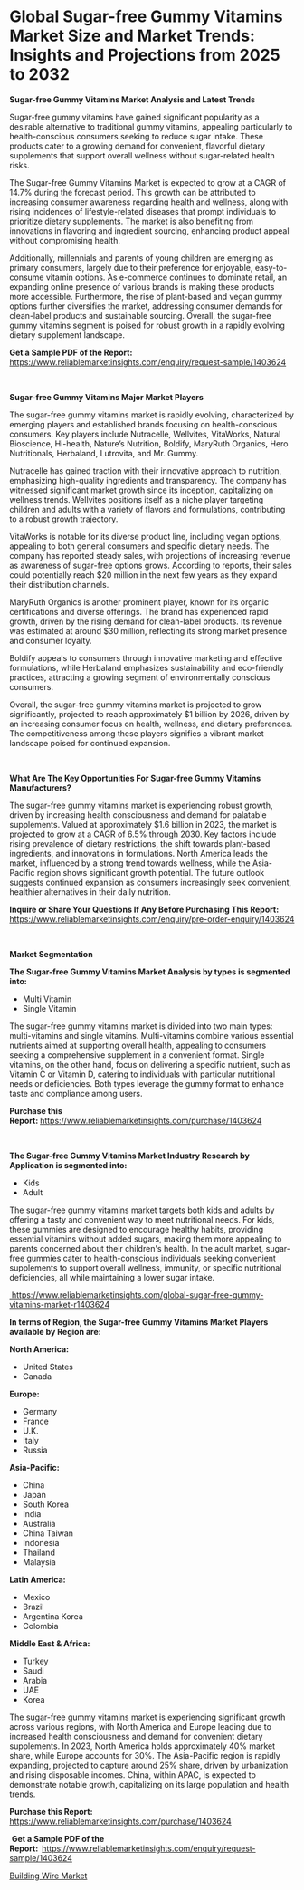 <p><h1>Global Sugar-free Gummy Vitamins Market Size and Market Trends: Insights and Projections from 2025 to 2032</h1></p><p><strong>Sugar-free Gummy Vitamins Market Analysis and Latest Trends</strong></p>
<p><p>Sugar-free gummy vitamins have gained significant popularity as a desirable alternative to traditional gummy vitamins, appealing particularly to health-conscious consumers seeking to reduce sugar intake. These products cater to a growing demand for convenient, flavorful dietary supplements that support overall wellness without sugar-related health risks.</p><p>The Sugar-free Gummy Vitamins Market is expected to grow at a CAGR of 14.7% during the forecast period. This growth can be attributed to increasing consumer awareness regarding health and wellness, along with rising incidences of lifestyle-related diseases that prompt individuals to prioritize dietary supplements. The market is also benefiting from innovations in flavoring and ingredient sourcing, enhancing product appeal without compromising health. </p><p>Additionally, millennials and parents of young children are emerging as primary consumers, largely due to their preference for enjoyable, easy-to-consume vitamin options. As e-commerce continues to dominate retail, an expanding online presence of various brands is making these products more accessible. Furthermore, the rise of plant-based and vegan gummy options further diversifies the market, addressing consumer demands for clean-label products and sustainable sourcing. Overall, the sugar-free gummy vitamins segment is poised for robust growth in a rapidly evolving dietary supplement landscape.</p></p>
<p><strong>Get a Sample PDF of the Report:&nbsp;</strong> <a href="https://www.reliablemarketinsights.com/enquiry/request-sample/1403624?utm_campaign=3183&utm_medium=2&utm_source=Github&utm_content=ia&utm_term=28032025&utm_id=sugar-free-gummy-vitamins">https://www.reliablemarketinsights.com/enquiry/request-sample/1403624</a></p>
<p>&nbsp;</p>
<p><strong>Sugar-free Gummy Vitamins Major Market Players</strong></p>
<p><p>The sugar-free gummy vitamins market is rapidly evolving, characterized by emerging players and established brands focusing on health-conscious consumers. Key players include Nutracelle, Wellvites, VitaWorks, Natural Bioscience, Hi-health, Nature’s Nutrition, Boldify, MaryRuth Organics, Hero Nutritionals, Herbaland, Lutrovita, and Mr. Gummy. </p><p>Nutracelle has gained traction with their innovative approach to nutrition, emphasizing high-quality ingredients and transparency. The company has witnessed significant market growth since its inception, capitalizing on wellness trends. Wellvites positions itself as a niche player targeting children and adults with a variety of flavors and formulations, contributing to a robust growth trajectory.</p><p>VitaWorks is notable for its diverse product line, including vegan options, appealing to both general consumers and specific dietary needs. The company has reported steady sales, with projections of increasing revenue as awareness of sugar-free options grows. According to reports, their sales could potentially reach $20 million in the next few years as they expand their distribution channels.</p><p>MaryRuth Organics is another prominent player, known for its organic certifications and diverse offerings. The brand has experienced rapid growth, driven by the rising demand for clean-label products. Its revenue was estimated at around $30 million, reflecting its strong market presence and consumer loyalty. </p><p>Boldify appeals to consumers through innovative marketing and effective formulations, while Herbaland emphasizes sustainability and eco-friendly practices, attracting a growing segment of environmentally conscious consumers.</p><p>Overall, the sugar-free gummy vitamins market is projected to grow significantly, projected to reach approximately $1 billion by 2026, driven by an increasing consumer focus on health, wellness, and dietary preferences. The competitiveness among these players signifies a vibrant market landscape poised for continued expansion.</p></p>
<p>&nbsp;</p>
<p><strong>What Are The Key Opportunities For Sugar-free Gummy Vitamins Manufacturers?</strong></p>
<p><p>The sugar-free gummy vitamins market is experiencing robust growth, driven by increasing health consciousness and demand for palatable supplements. Valued at approximately $1.6 billion in 2023, the market is projected to grow at a CAGR of 6.5% through 2030. Key factors include rising prevalence of dietary restrictions, the shift towards plant-based ingredients, and innovations in formulations. North America leads the market, influenced by a strong trend towards wellness, while the Asia-Pacific region shows significant growth potential. The future outlook suggests continued expansion as consumers increasingly seek convenient, healthier alternatives in their daily nutrition.</p></p>
<p><strong>Inquire or Share Your Questions If Any Before Purchasing This Report:</strong> <a href="https://www.reliablemarketinsights.com/enquiry/pre-order-enquiry/1403624?utm_campaign=3183&utm_medium=2&utm_source=Github&utm_content=ia&utm_term=28032025&utm_id=sugar-free-gummy-vitamins">https://www.reliablemarketinsights.com/enquiry/pre-order-enquiry/1403624</a></p>
<p>&nbsp;</p>
<p><strong>Market Segmentation</strong></p>
<p><strong>The Sugar-free Gummy Vitamins Market Analysis by types is segmented into:</strong></p>
<p><ul><li>Multi Vitamin</li><li>Single Vitamin</li></ul></p>
<p><p>The sugar-free gummy vitamins market is divided into two main types: multi-vitamins and single vitamins. Multi-vitamins combine various essential nutrients aimed at supporting overall health, appealing to consumers seeking a comprehensive supplement in a convenient format. Single vitamins, on the other hand, focus on delivering a specific nutrient, such as Vitamin C or Vitamin D, catering to individuals with particular nutritional needs or deficiencies. Both types leverage the gummy format to enhance taste and compliance among users.</p></p>
<p><strong>Purchase this Report:&nbsp;</strong><a href="https://www.reliablemarketinsights.com/purchase/1403624?utm_campaign=3183&utm_medium=2&utm_source=Github&utm_content=ia&utm_term=28032025&utm_id=sugar-free-gummy-vitamins">https://www.reliablemarketinsights.com/purchase/1403624</a></p>
<p>&nbsp;</p>
<p><strong>The Sugar-free Gummy Vitamins Market Industry Research by Application is segmented into:</strong></p>
<p><ul><li>Kids</li><li>Adult</li></ul></p>
<p><p>The sugar-free gummy vitamins market targets both kids and adults by offering a tasty and convenient way to meet nutritional needs. For kids, these gummies are designed to encourage healthy habits, providing essential vitamins without added sugars, making them more appealing to parents concerned about their children's health. In the adult market, sugar-free gummies cater to health-conscious individuals seeking convenient supplements to support overall wellness, immunity, or specific nutritional deficiencies, all while maintaining a lower sugar intake.</p></p>
<p><a href="https://www.reliablemarketinsights.com/global-sugar-free-gummy-vitamins-market-r1403624?utm_campaign=3183&utm_medium=2&utm_source=Github&utm_content=ia&utm_term=28032025&utm_id=sugar-free-gummy-vitamins">&nbsp;https://www.reliablemarketinsights.com/global-sugar-free-gummy-vitamins-market-r1403624</a></p>
<p><strong>In terms of Region, the Sugar-free Gummy Vitamins Market Players available by Region are:</strong></p>
<p>
    <p> <strong> North America: </strong>
        <ul>
            <li>United States</li>
            <li>Canada</li>
        </ul>
        </p> 
    <p> <strong> Europe: </strong>
        <ul>
            <li>Germany</li>
            <li>France</li>
            <li>U.K.</li>
            <li>Italy</li>
            <li>Russia</li>
        </ul>
        </p> 
    <p> <strong> Asia-Pacific: </strong>
        <ul>
            <li>China</li>
            <li>Japan</li>
            <li>South Korea</li>
            <li>India</li>
            <li>Australia</li>
            <li>China Taiwan</li>
            <li>Indonesia</li>
            <li>Thailand</li>
            <li>Malaysia</li>
        </ul>
        </p> 
    <p> <strong> Latin America: </strong>
        <ul>
            <li>Mexico</li>
            <li>Brazil</li>
            <li>Argentina Korea</li>
            <li>Colombia</li>
        </ul>
        </p> 
    <p> <strong> Middle East & Africa: </strong>
        <ul>
            <li>Turkey</li>
            <li>Saudi</li>
            <li>Arabia</li>
            <li>UAE</li>
            <li>Korea</li>
        </ul>
    </p>
    </p>
<p><p>The sugar-free gummy vitamins market is experiencing significant growth across various regions, with North America and Europe leading due to increased health consciousness and demand for convenient dietary supplements. In 2023, North America holds approximately 40% market share, while Europe accounts for 30%. The Asia-Pacific region is rapidly expanding, projected to capture around 25% share, driven by urbanization and rising disposable incomes. China, within APAC, is expected to demonstrate notable growth, capitalizing on its large population and health trends.</p></p>
<p><strong>Purchase this Report: </strong><a href="https://www.reliablemarketinsights.com/purchase/1403624?utm_campaign=3183&utm_medium=2&utm_source=Github&utm_content=ia&utm_term=28032025&utm_id=sugar-free-gummy-vitamins">https://www.reliablemarketinsights.com/purchase/1403624</a></p>
<p>&nbsp;<strong>Get a Sample PDF of the Report:&nbsp;&nbsp;</strong><a href="https://www.reliablemarketinsights.com/enquiry/request-sample/1403624?utm_campaign=3183&utm_medium=2&utm_source=Github&utm_content=ia&utm_term=28032025&utm_id=sugar-free-gummy-vitamins">https://www.reliablemarketinsights.com/enquiry/request-sample/1403624</a></p>
<p><strong></strong></p>
<p><p><a href="https://github.com/ugurgyuri/Market-Research-Report-List-1/blob/main/building-wire-market.md?utm_campaign=3183&utm_medium=2&utm_source=Github&utm_content=ia&utm_term=28032025&utm_id=sugar-free-gummy-vitamins">Building Wire Market</a></p></p>
